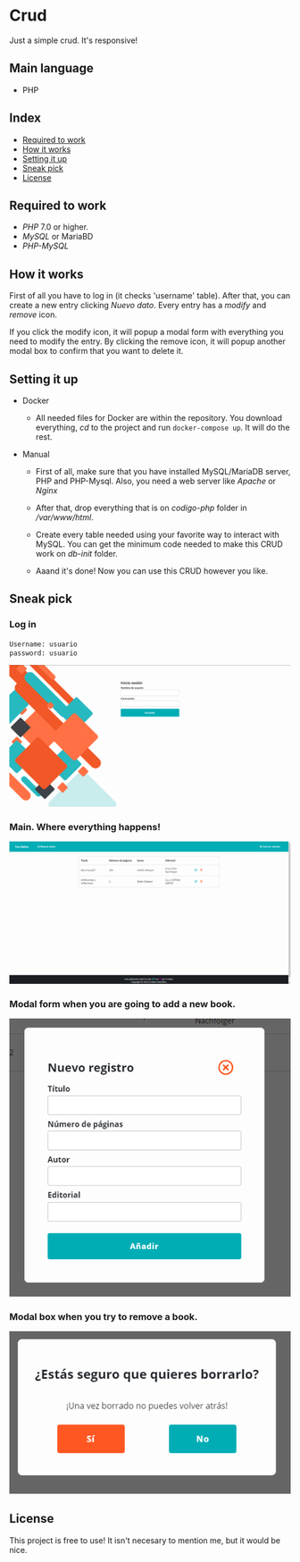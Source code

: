 # Crud
Just a simple crud. It's responsive!



## Main language
 * PHP

## Index
* [Required to work](https://github.com/Wikijito7/crud#required-to-work)
* [How it works](https://github.com/Wikijito7/crud#how-it-works)
* [Setting it up](https://github.com/Wikijito7/crud#setting-it-up)
* [Sneak pick](https://github.com/Wikijito7/crud#sneak-pick)
* [License](https://github.com/Wikijito7/crud#license)

## Required to work
 * _PHP_ 7.0 or higher.
 * _MySQL_ or MariaBD
 * _PHP-MySQL_
 
## How it works

 First of all you have to log in (it checks 'username' table). After that, you can create a new entry clicking _Nuevo dato_. 
 Every entry has a _modify_ and _remove_ icon.
 
 If you click the modify icon, it will popup a modal form with everything you need to modify the entry.
 By clicking the remove icon, it will popup another modal box to confirm that you want to delete it.
 
## Setting it up
  * Docker
    * All needed files for Docker are within the repository. You download everything, _cd_ to the project and run `docker-compose up`. It will do the rest.
  
  * Manual
    * First of all, make sure that you have installed MySQL/MariaDB server, PHP and PHP-Mysql. Also, you need a web server like _Apache_ or _Nginx_
  
    * After that, drop everything that is on _codigo-php_ folder in _/var/www/html_.
  
    * Create every table needed using your favorite way to interact with MySQL. You can get the minimum code needed to make this CRUD work on _db-init_ folder.
    
    * Aaand it's done! Now you can use this CRUD however you like.

## Sneak pick
### Log in
~~~
Username: usuario
password: usuario
~~~
![Imagen del login de la aplicación](/images/login.png)

### Main. Where everything happens!
![Imagen de la pantalla principal](/images/datos.png)

### Modal form when you are going to add a new book.
![Imagen del modal añadir datos](/images/add-book.png)

### Modal box when you try to remove a book.
![Imagen del modal borrar datos](/images/remove.png)

## License
This project is free to use! It isn't necesary to mention me, but it would be nice.
